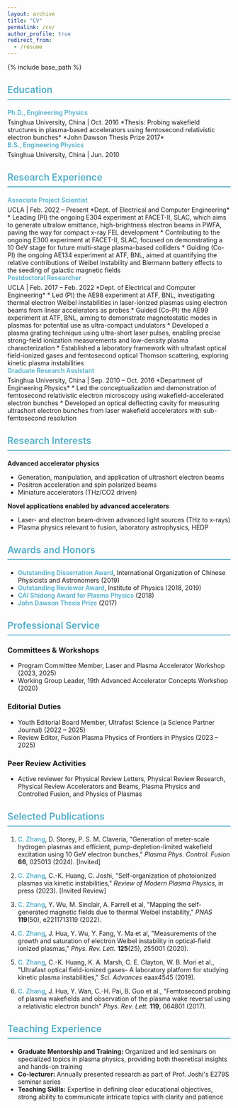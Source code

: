 ```yaml
---
layout: archive
title: "CV"
permalink: /cv/
author_profile: true
redirect_from:
  - /resume
---
```


{% include base_path %}

<style>
/* CV-specific styling - stronger selectors */
h2 {
  color: #52adc8 !important;
  border-bottom: 2px solid #52adc8 !important;
  padding-bottom: 8px !important;
  margin-bottom: 20px !important;
  margin-top: 30px !important;
  font-weight: 600 !important;
}

.position {
  color: #52adc8 !important;
  font-weight: 600 !important;
  margin-bottom: 5px !important;
  display: block !important;
}

.author-name {
  color: #52adc8 !important;
  font-weight: 600 !important;
}

.award-name {
  color: #52adc8 !important;
  font-weight: 600 !important;
}

/* Backup selectors in case the above don't work */
article h2,
main h2,
.page h2,
.archive h2 {
  color: #52adc8 !important;
  border-bottom: 2px solid #52adc8 !important;
  padding-bottom: 8px !important;
  margin-bottom: 20px !important;
  margin-top: 30px !important;
  font-weight: 600 !important;
}

/* Dark mode specific overrides - much stronger selectors */
@media (prefers-color-scheme: dark) {
  body h2,
  html h2,
  .masthead h2,
  .page h2,
  .archive h2,
  article h2,
  main h2,
  div h2,
  section h2 {
    color: #52adc8 !important;
    border-bottom: 2px solid #52adc8 !important;
    padding-bottom: 8px !important;
    margin-bottom: 20px !important;
    margin-top: 30px !important;
    font-weight: 600 !important;
  }
  
  body .position,
  html .position,
  .masthead .position,
  .page .position,
  .archive .position,
  article .position,
  main .position,
  div .position {
    color: #52adc8 !important;
    font-weight: 600 !important;
    margin-bottom: 5px !important;
    display: block !important;
  }
  
  body .author-name,
  html .author-name,
  .masthead .author-name,
  .page .author-name,
  .archive .author-name,
  article .author-name,
  main .author-name,
  div .author-name,
  span.author-name {
    color: #52adc8 !important;
    font-weight: 600 !important;
  }
  
  body .award-name,
  html .award-name,
  .masthead .award-name,
  .page .award-name,
  .archive .award-name,
  article .award-name,
  main .award-name,
  div .award-name,
  span.award-name {
    color: #52adc8 !important;
    font-weight: 600 !important;
  }
}
</style>

## Education

<div class="position">Ph.D., Engineering Physics</div>
Tsinghua University, China | Oct. 2016  
*Thesis: Probing wakefield structures in plasma-based accelerators using femtosecond relativistic electron bunches*  
*John Dawson Thesis Prize 2017*

<div class="position">B.S., Engineering Physics</div>
Tsinghua University, China | Jun. 2010

## Research Experience

<div class="position">Associate Project Scientist</div>
UCLA | Feb. 2022 – Present  
*Dept. of Electrical and Computer Engineering*
* Leading (PI) the ongoing E304 experiment at FACET-II, SLAC, which aims to generate ultralow emittance, high-brightness electron beams in PWFA, paving the way for compact x-ray FEL development
* Contributing to the ongoing E300 experiment at FACET-II, SLAC, focused on demonstrating a 10 GeV stage for future multi-stage plasma-based colliders
* Guiding (Co-PI) the ongoing AE134 experiment at ATF, BNL, aimed at quantifying the relative contributions of Weibel instability and Biermann battery effects to the seeding of galactic magnetic fields

<div class="position">Postdoctoral Researcher</div>
UCLA | Feb. 2017 – Feb. 2022  
*Dept. of Electrical and Computer Engineering*
* Led (PI) the AE98 experiment at ATF, BNL, investigating thermal electron Weibel instabilities in laser-ionized plasmas using electron beams from linear accelerators as probes
* Guided (Co-PI) the AE99 experiment at ATF, BNL, aiming to demonstrate magnetostatic modes in plasmas for potential use as ultra-compact undulators
* Developed a plasma grating technique using ultra-short laser pulses, enabling precise strong-field ionization measurements and low-density plasma characterization
* Established a laboratory framework with ultrafast optical field-ionized gases and femtosecond optical Thomson scattering, exploring kinetic plasma instabilities

<div class="position">Graduate Research Assistant</div>
Tsinghua University, China | Sep. 2010 – Oct. 2016  
*Department of Engineering Physics*
* Led the conceptualization and demonstration of femtosecond relativistic electron microscopy using wakefield-accelerated electron bunches
* Developed an optical deflecting cavity for measuring ultrashort electron bunches from laser wakefield accelerators with sub-femtosecond resolution

## Research Interests

**Advanced accelerator physics**
* Generation, manipulation, and application of ultrashort electron beams
* Positron acceleration and spin polarized beams
* Miniature accelerators (THz/CO2 driven)

**Novel applications enabled by advanced accelerators**
* Laser- and electron beam-driven advanced light sources (THz to x-rays)
* Plasma physics relevant to fusion, laboratory astrophysics, HEDP

## Awards and Honors

* <span class="award-name">Outstanding Dissertation Award</span>, International Organization of Chinese Physicists and Astronomers (2019)
* <span class="award-name">Outstanding Reviewer Award</span>, Institute of Physics (2018, 2019)
* <span class="award-name">CAI Shidong Award for Plasma Physics</span> (2018)
* <span class="award-name">John Dawson Thesis Prize</span> (2017)

## Professional Service

### Committees & Workshops
* Program Committee Member, Laser and Plasma Accelerator Workshop (2023, 2025)
* Working Group Leader, 19th Advanced Accelerator Concepts Workshop (2020)

### Editorial Duties
* Youth Editorial Board Member, Ultrafast Science (a Science Partner Journal) (2022 – 2025)
* Review Editor, Fusion Plasma Physics of Frontiers in Physics (2023 – 2025)

### Peer Review Activities
* Active reviewer for Physical Review Letters, Physical Review Research, Physical Review Accelerators and Beams, Plasma Physics and Controlled Fusion, and Physics of Plasmas

## Selected Publications
1. <span class="author-name">C. Zhang</span>, D. Storey, P. S. M. Claveria, "Generation of meter-scale hydrogen plasmas and efficient, pump-depletion-limited wakefield excitation using 10 GeV electron bunches," *Plasma Phys. Control. Fusion* **66**, 025013 (2024). [Invited]

2. <span class="author-name">C. Zhang</span>, C.-K. Huang, C. Joshi, "Self-organization of photoionized plasmas via kinetic instabilities," *Review of Modern Plasma Physics*, in press (2023). [Invited Review]

3. <span class="author-name">C. Zhang</span>, Y. Wu, M. Sinclair, A. Farrell et al, "Mapping the self-generated magnetic fields due to thermal Weibel instability," *PNAS* **119**(50), e2211713119 (2022).

4. <span class="author-name">C. Zhang</span>, J. Hua, Y. Wu, Y. Fang, Y. Ma et al, "Measurements of the growth and saturation of electron Weibel instability in optical-field ionized plasmas," *Phys. Rev. Lett.* **125**(25), 255001 (2020).

5. <span class="author-name">C. Zhang</span>, C.-K. Huang, K. A. Marsh, C. E. Clayton, W. B. Mori et al., "Ultrafast optical field-ionized gases- A laboratory platform for studying kinetic plasma instabilities," *Sci. Advances* eaax4545 (2019).

6. <span class="author-name">C. Zhang</span>, J. Hua, Y. Wan, C.-H. Pai, B. Guo et al., "Femtosecond probing of plasma wakefields and observation of the plasma wake reversal using a relativistic electron bunch" *Phys. Rev. Lett.* **119**, 064801 (2017).

## Teaching Experience

* **Graduate Mentorship and Training:** Organized and led seminars on specialized topics in plasma physics, providing both theoretical insights and hands-on training
* **Co-lecturer:** Annually presented research as part of Prof. Joshi's E279S seminar series
* **Teaching Skills:** Expertise in defining clear educational objectives, strong ability to communicate intricate topics with clarity and patience
